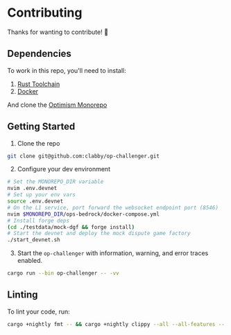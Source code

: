 # Contributing

Thanks for wanting to contribute! :yellow_heart:

## Dependencies

To work in this repo, you'll need to install:
1. [Rust Toolchain](https://rustup.rs/)
1. [Docker](https://docs.docker.com/get-docker/)

And clone the [Optimism Monorepo](https://github.com/ethereum-optimism/optimism)

## Getting Started

1. Clone the repo
```sh
git clone git@github.com:clabby/op-challenger.git
```
2. Configure your dev environment
```sh
# Set the MONOREPO_DIR variable
nvim .env.devnet
# Set up your env vars
source .env.devnet
# On the L1 service, port forward the websocket endpoint port (8546)
nvim $MONOREPO_DIR/ops-bedrock/docker-compose.yml
# Install forge deps
(cd ./testdata/mock-dgf && forge install)
# Start the devnet and deploy the mock dispute game factory
./start_devnet.sh
```
3. Start the `op-challenger` with information, warning, and error traces enabled.
```sh
cargo run --bin op-challenger -- -vv
```

## Linting

To lint your code, run:
```sh
cargo +nightly fmt -- && cargo +nightly clippy --all --all-features -- -D warnings
```
